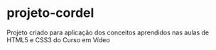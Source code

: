 # projeto-cordel
 Projeto criado para aplicação dos conceitos aprendidos nas aulas de HTML5 e CSS3 do Curso em Vídeo
